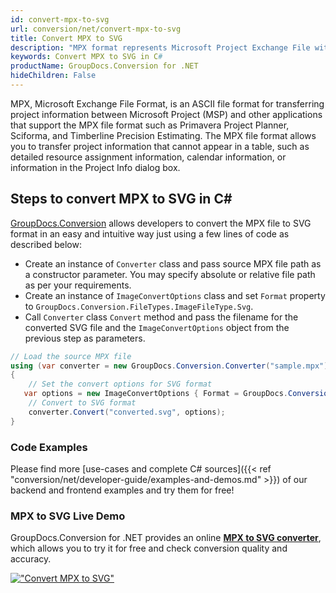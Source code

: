 ```yaml
---
id: convert-mpx-to-svg
url: conversion/net/convert-mpx-to-svg
title: Convert MPX to SVG
description: "MPX format represents Microsoft Project Exchange File with .mpx extension. Learn how to convert MPX to SVG file programmatically in C# language using GroupDocs.Conversion for .NET library."
keywords: Convert MPX to SVG in C#
productName: GroupDocs.Conversion for .NET
hideChildren: False
---
```


MPX, Microsoft Exchange File Format, is an ASCII file format for transferring project information between Microsoft Project (MSP) and other applications that support the MPX file format such as Primavera Project Planner, Sciforma, and Timberline Precision Estimating. The MPX file format allows you to transfer project information that cannot appear in a table, such as detailed resource assignment information, calendar information, or information in the Project Info dialog box.

## Steps to convert MPX to SVG in C#

[GroupDocs.Conversion](https://products.groupdocs.com/conversion/net) allows developers to convert the MPX file to SVG format in an easy and intuitive way just using a few lines of code as described below:

* Create an instance of `Converter` class and pass source MPX file path as a constructor parameter. You may specify absolute or relative file path as per your requirements. 
* Create an instance of `ImageConvertOptions` class and set `Format` property to `GroupDocs.Conversion.FileTypes.ImageFileType.Svg`.
* Call `Converter` class `Convert` method and pass the filename for the converted SVG file and the `ImageConvertOptions` object from the previous step as parameters.

```csharp
// Load the source MPX file
using (var converter = new GroupDocs.Conversion.Converter("sample.mpx"))
{
    // Set the convert options for SVG format
   var options = new ImageConvertOptions { Format = GroupDocs.Conversion.FileTypes.ImageFileType.Svg };
    // Convert to SVG format
    converter.Convert("converted.svg", options);
}
```

### Code Examples

Please find more [use-cases and complete C# sources]({{< ref "conversion/net/developer-guide/examples-and-demos.md" >}}) of our backend and frontend examples and try them for free!

### MPX to SVG Live Demo

GroupDocs.Conversion for .NET provides an online [**MPX to SVG converter**](https://products.groupdocs.app/conversion/mpx-to-svg), which allows you to try it for free and check conversion quality and accuracy.

[!["Convert MPX to SVG"](conversion/net/images/convert-to-svg/convert-mpx-to-svg.png)](https://products.groupdocs.app/conversion/mpx-to-svg)